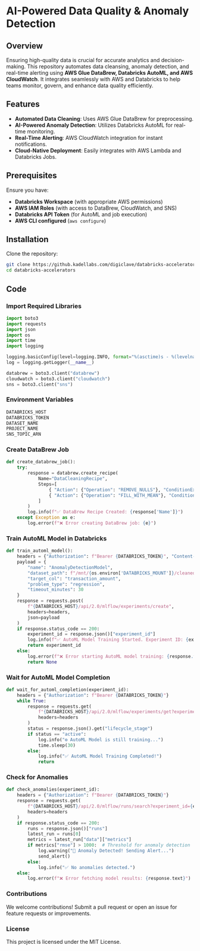 # AI-Powered Data Quality & Anomaly Detection

## Overview
Ensuring high-quality data is crucial for accurate analytics and decision-making. This repository automates data cleansing, anomaly detection, and real-time alerting using **AWS Glue DataBrew, Databricks AutoML, and AWS CloudWatch**. It integrates seamlessly with AWS and Databricks to help teams monitor, govern, and enhance data quality efficiently.

## Features
- **Automated Data Cleaning**: Uses AWS Glue DataBrew for preprocessing.
- **AI-Powered Anomaly Detection**: Utilizes Databricks AutoML for real-time monitoring.
- **Real-Time Alerting**: AWS CloudWatch integration for instant notifications.
- **Cloud-Native Deployment**: Easily integrates with AWS Lambda and Databricks Jobs.

## Prerequisites
Ensure you have:
- **Databricks Workspace** (with appropriate AWS permissions)
- **AWS IAM Roles** (with access to DataBrew, CloudWatch, and SNS)
- **Databricks API Token** (for AutoML and job execution)
- **AWS CLI configured** (`aws configure`)

## Installation
Clone the repository:
```bash
git clone https://github.kadellabs.com/digiclave/databricks-accelerators.git
cd databricks-accelerators
```

## Code

### **Import Required Libraries**
```python
import boto3 
import requests 
import json 
import os 
import time 
import logging 

logging.basicConfig(level=logging.INFO, format="%(asctime)s - %(levelname)s - %(message)s") 
log = logging.getLogger(__name__) 

databrew = boto3.client("databrew") 
cloudwatch = boto3.client("cloudwatch") 
sns = boto3.client("sns")
```

### **Environment Variables**
```python
DATABRICKS_HOST  
DATABRICKS_TOKEN
DATASET_NAME  
PROJECT_NAME 
SNS_TOPIC_ARN
```

### **Create DataBrew Job**
```python
def create_databrew_job(): 
    try: 
        response = databrew.create_recipe( 
            Name="DataCleaningRecipe", 
            Steps=[ 
                { "Action": {"Operation": "REMOVE_NULLS"}, "ConditionExpressions": [{"Condition": "IS_NULL", "TargetColumn": "transaction_amount"}] }, 
                { "Action": {"Operation": "FILL_WITH_MEAN"}, "ConditionExpressions": [{"Condition": "IS_MISSING", "TargetColumn": "transaction_amount"}] } 
            ] 
        ) 
        log.info(f"✅ DataBrew Recipe Created: {response['Name']}") 
    except Exception as e:
        log.error(f"❌ Error creating DataBrew job: {e}")
```

### **Train AutoML Model in Databricks**
```python
def train_automl_model(): 
    headers = {"Authorization": f"Bearer {DATABRICKS_TOKEN}", "Content-Type": "application/json"} 
    payload = { 
        "name": "AnomalyDetectionModel", 
        "dataset_path": f"/mnt/{os.environ['DATABRICKS_MOUNT']}/cleaned_data", 
        "target_col": "transaction_amount", 
        "problem_type": "regression", 
        "timeout_minutes": 30 
    } 
    response = requests.post( 
        f"{DATABRICKS_HOST}/api/2.0/mlflow/experiments/create", 
        headers=headers, 
        json=payload 
    ) 
    if response.status_code == 200: 
        experiment_id = response.json()["experiment_id"] 
        log.info(f"✅ AutoML Model Training Started. Experiment ID: {experiment_id}") 
        return experiment_id 
    else: 
        log.error(f"❌ Error starting AutoML model training: {response.text}") 
        return None 
```

### **Wait for AutoML Model Completion**
```python
def wait_for_automl_completion(experiment_id): 
    headers = {"Authorization": f"Bearer {DATABRICKS_TOKEN}"} 
    while True: 
        response = requests.get( 
            f"{DATABRICKS_HOST}/api/2.0/mlflow/experiments/get?experiment_id={experiment_id}", 
            headers=headers 
        ) 
        status = response.json().get("lifecycle_stage") 
        if status == "active": 
            log.info("⚙️ AutoML Model is still training...") 
            time.sleep(30) 
        else: 
            log.info("✅ AutoML Model Training Completed!") 
            return 
```

### **Check for Anomalies**
```python
def check_anomalies(experiment_id): 
    headers = {"Authorization": f"Bearer {DATABRICKS_TOKEN}"} 
    response = requests.get( 
        f"{DATABRICKS_HOST}/api/2.0/mlflow/runs/search?experiment_id={experiment_id}", 
        headers=headers 
    ) 
    if response.status_code == 200: 
        runs = response.json()["runs"] 
        latest_run = runs[0] 
        metrics = latest_run["data"]["metrics"] 
        if metrics["rmse"] > 1000:  # Threshold for anomaly detection 
            log.warning("🚨 Anomaly Detected! Sending Alert...") 
            send_alert() 
        else: 
            log.info("✅ No anomalies detected.") 
    else: 
        log.error(f"❌ Error fetching model results: {response.text}") 
```

### **Contributions**
We welcome contributions! Submit a pull request or open an issue for feature requests or improvements.

### **License**
This project is licensed under the MIT License.

